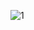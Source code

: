 ![1](https://user-images.githubusercontent.com/69804253/91824662-bcfa0300-ec58-11ea-817f-08fad4b15391.png)
